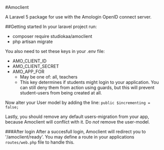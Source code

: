 #Amoclient

A Laravel 5 package for use with the Amologin OpenID connect server.

##Getting started
In your laravel project run:
* composer require studiokaa/amoclient
* php artisan migrate

You also need to set these keys in your .env file:
* AMO_CLIENT_ID
* AMO_CLIENT_SECRET
* AMO_APP_FOR
	* May be one of: all, teachers 
	* This key determines if students might login to your application. You can still deny them from action using guards, but this will prevent student-users from being created at all.

Now alter your User model by adding the line: `public $incrementing = false;`

Lastly, you should remove any default users-migration from your app, because Amoclient will conflict with it. Do _not_ remove the user-model.

###After login
After a succesfull login, Amoclient will redirect you to '/amoclient/ready'. You may define a route in your applications `routes/web.php` file to handle this.